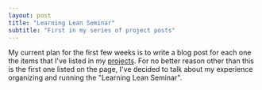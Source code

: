 ```yaml
---
layout: post
title: "Learning Lean Seminar"
subtitle: "First in my series of project posts"
---
```


My current plan for the first few weeks is to write a blog post for each one the items that I've listed in my [projects](../projects/). For no better reason other than this is the first one listed on the page, I've decided to talk about my experience organizing and running the "Learning Lean Seminar".
